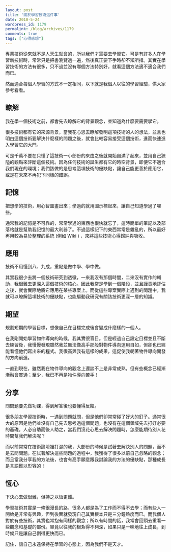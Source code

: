 ```yaml
---
layout: post
title: '關於學習技術這件事'
date: 2010-5-24
wordpress_id: 1179
permalink: /blog/archives/1179
comments: true
tags: ["心得感想"]
---
```


專業技術從來就不是人天生就會的，所以我們才需要去學習它。可是有許多人在學習新技術時，常常只是把書瀏覽過一遍，然後真正要下手時卻不知所措。其實在學習技術的方法有很多，只不過並沒有哪個方法特別好，就看這個方法適不適合我們而已。

然而適合每個人學習的方式不一定相同，以下就是我個人以往的學習經驗，供大家參考看看。

<!--more-->

## 瞭解

 我在學一個技術之前，都會先去瞭解它的背景觀念，並知道為什麼要需要學它。

很多技術都有它的來源背景，當我花心思去瞭解發明這項技術的人的想法，並且也明白這個技術要解決什麼樣的問題之後，就會比較容易接受這個技術，進而快速進入學習它的大門。

可是千萬不要在只懂了這技術一小部份的來由之後就開始自滿了起來，並用自己狹隘的觀點來評斷這個技術。因為任何技術的誕生都有它的時空背景，即便它不適合我們現在的環境；我們該做的是思考這項技術的優缺點，讓自己能更善於應用它，或是在未來不再犯下同樣的錯誤。

## 記憶

 把想學的技術，用心智圖畫出來；學過的就用圖示標起來，讓自己知道學過了哪些。

通常我的記憶是不可靠的，常常學過的東西也很快就忘了，這時簡單的筆記以及部落格就是幫助我記憶的最大利器了。不過這樣記下的東西常常是雜亂的，所以最好再用較為易於整理的系統 (例如 Wiki ) ，來將這些技術心得歸納與吸收。

## 應用

 技術不用懂到八、九成，重點是做中學、學中做。

其實我很少去將一個技術研究到透徹，一來我沒有那個時間，二來沒有實作的輔助，我很難去更深入這個技術的核心。因此我常是學到一個階段，並且謹責地評估之後，就會實際地將它應用在某些專案上。而從這些專案實際上遇到的問題中，我就可以瞭解這項技術的優缺點，也能驅動我研究有關該技術更深一層的知識。

## 期望

 規劃短期的學習目標，想像自己在目標完成後會變成什麼樣的一個人。 

在我剛開始學習物件導向的時候，我其實很盲目。但是經過自己設定目標並且不斷去練習後，我慢慢發現雖然我並無法像高手那般對物件導向運用自如，但卻也已經能看懂他們寫出來的程式。我很高興我有這樣的成果，這促使我朝著物件導向開發的方向前進。

一直到現在，雖然我在物件導向的觀念上還談不上是非常成熟，但有些概念已經漸漸融會貫通；至少，我已不再是物件導向苦手！

## 分享

 問問題要先做功課，得到解答後也要懂得反饋。

很多朋友學習技術時，一遇到問題就問，但是他們卻常常碰了好大的釘子。通常很大的原因是他們並沒有自己先去思考過這個問題，也沒有在這個領域先去打好必要的基礎。人必自助而後人助之，當我們沒花心思去解決問題時，怎麼能期待別人花時間幫我們解決呢？

而以前常常在技術論壇裡打混的我，大部份的時候是試著去解決別人的問題，而不是去問問題。在試著解決這些問題的過程中，我獲得了很多以前自己忽略的觀念；而且當我分享我的方法後，也會有高手願意跟我討論我的方法的優缺點，那種成長是言語難以形容的！

## 恆心

下決心去做很難，但持之以恆更難。

學習技術其實是一條很漫長的路，很多人都是為了工作而不得不去學；而有些人一開始是非常有興趣，但到後面就發現自己其實根本只是三分鐘熱度而已。而我個人對於有些技術，其實也常抱有同樣的觀念；所以有時間的話，我常會回頭去重看一些觀念和基礎的部份。畢竟以往我的根紮得不夠深，如果只是一味地往上成長，到時候只是讓自己倒得更快而已。

記住，讓自己永遠保持在學習的心態上，因為我們不是天才。
